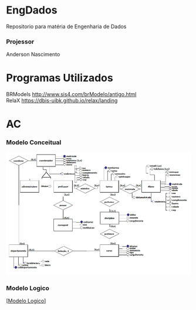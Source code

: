 # EngDados  
Repositorio para matéria de Engenharia de Dados
### Projessor  
Anderson Nascimento
# Programas Utilizados  
BRModels  http://www.sis4.com/brModelo/antigo.html  
RelaX https://dbis-uibk.github.io/relax/landing  

# AC
### Modelo Conceitual
[![Modelo Conceitual](./AC/print-modeloconceitual_AC.png)](./AC/print-modeloconceitual_AC.png)  
### Modelo Logico  
[[Modelo Logico](./AC/ModeloLogico_AC.docx)]  




